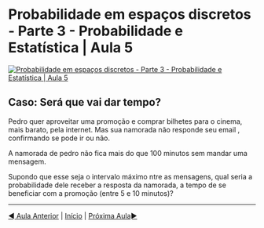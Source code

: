 # Probabilidade em espaços discretos - Parte 3 - Probabilidade e Estatística | Aula 5

[![Probabilidade em espaços discretos - Parte 3 - Probabilidade e Estatística | Aula 5](https://img.youtube.com/vi/Q4fH8SNGwdU/0.jpg)](https://www.youtube.com/watch?v=Q4fH8SNGwdU)

## Caso: Será que vai dar tempo?

Pedro quer aproveitar uma promoção e comprar bilhetes para o cinema, mais barato, pela internet. Mas sua namorada não responde seu email , confirmando se pode ir ou não.

A namorada de pedro não fica mais do que 100 minutos sem mandar uma mensagem.

Supondo que esse seja o intervalo máximo ntre as mensagens, qual seria a probabilidade dele receber a resposta da namorada, a tempo de se beneficiar com a promoção (entre 5 e 10 minutos)?

---
[&#9668; Aula Anterior](aula-04.md) | [Início](README.md) | [Próxima Aula&#9658;](aula-06.md)